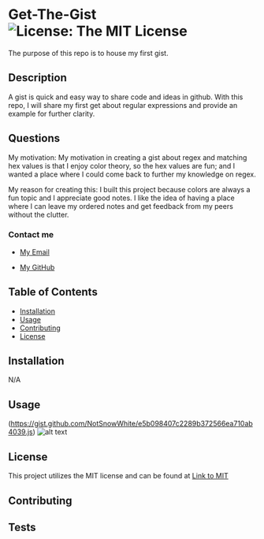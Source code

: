 # Get-The-Gist         ![License: The MIT License](https://img.shields.io/badge/License-MIT-lavender)  

The purpose of this repo is to house my first gist.

## Description
  
A gist is quick and easy way to share code and ideas in github. With this repo, I will share my first get about regular expressions and provide an example for further clarity.
  
## Questions 
  
My motivation: My motivation in creating a gist about regex and matching hex values is that I enjoy color theory, so the hex values are fun; and I wanted a place where I could come back to further my knowledge on regex.
  
My reason for creating this: I built this project because colors are always a fun topic and I appreciate good notes. I like the idea of having a place where I can leave my ordered notes and get feedback from my peers without the clutter.
  
### Contact me
  
- [My Email](mailto:gflatch@att.net)
  
- [My GitHub](https://github.com/notsnowwhite)
  
## Table of Contents
  
- [Installation](#installation)
- [Usage](#usage)
- [Contributing](#contributing)
- [License](#license)
  
  
## Installation
  
N/A
  
## Usage
  
(https://gist.github.com/NotSnowWhite/e5b098407c2289b372566ea710ab4039.js)
![alt text](assets/images/'placeImageHere'.png)

## License
  
This project utilizes the MIT license and can be found at [Link to MIT](https://choosealicense.com/licenses/mit/)
  
## Contributing
  
  
## Tests
  
  
  
